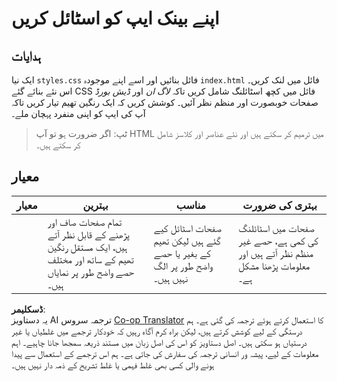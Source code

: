 <!--
CO_OP_TRANSLATOR_METADATA:
{
  "original_hash": "474f3ab1ee755ca980fc9104a0316e17",
  "translation_date": "2025-08-26T00:16:48+00:00",
  "source_file": "7-bank-project/2-forms/assignment.md",
  "language_code": "ur"
}
-->
# اپنے بینک ایپ کو اسٹائل کریں

## ہدایات

ایک نیا `styles.css` فائل بنائیں اور اسے اپنے موجودہ `index.html` فائل میں لنک کریں۔ اس نئے بنائے گئے CSS فائل میں کچھ اسٹائلنگ شامل کریں تاکہ *لاگ ان* اور *ڈیش بورڈ* صفحات خوبصورت اور منظم نظر آئیں۔ کوشش کریں کہ ایک رنگین تھیم تیار کریں تاکہ آپ کی ایپ کو اپنی منفرد پہچان ملے۔

> ٹپ: اگر ضرورت ہو تو آپ HTML میں ترمیم کر سکتے ہیں اور نئے عناصر اور کلاسز شامل کر سکتے ہیں۔

## معیار

| معیار   | بہترین                                                                                                                   | مناسب                                                                        | بہتری کی ضرورت                                                                                 |
| -------- | ----------------------------------------------------------------------------------------------------------------------- | ------------------------------------------------------------------------------ | --------------------------------------------------------------------------------------------- |
|          | تمام صفحات صاف اور پڑھنے کے قابل نظر آتے ہیں، ایک مستقل رنگین تھیم کے ساتھ اور مختلف حصے واضح طور پر نمایاں ہیں۔         | صفحات اسٹائل کیے گئے ہیں لیکن تھیم کے بغیر یا حصے واضح طور پر الگ نہیں ہیں۔    | صفحات میں اسٹائلنگ کی کمی ہے، حصے غیر منظم نظر آتے ہیں اور معلومات پڑھنا مشکل ہے۔             |

**ڈسکلیمر**:  
یہ دستاویز AI ترجمہ سروس [Co-op Translator](https://github.com/Azure/co-op-translator) کا استعمال کرتے ہوئے ترجمہ کی گئی ہے۔ ہم درستگی کے لیے کوشش کرتے ہیں، لیکن براہ کرم آگاہ رہیں کہ خودکار ترجمے میں غلطیاں یا غیر درستیاں ہو سکتی ہیں۔ اصل دستاویز کو اس کی اصل زبان میں مستند ذریعہ سمجھا جانا چاہیے۔ اہم معلومات کے لیے، پیشہ ور انسانی ترجمہ کی سفارش کی جاتی ہے۔ ہم اس ترجمے کے استعمال سے پیدا ہونے والی کسی بھی غلط فہمی یا غلط تشریح کے ذمہ دار نہیں ہیں۔